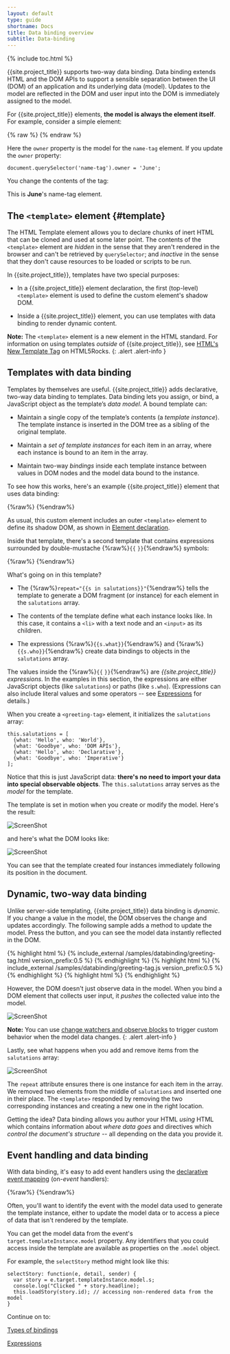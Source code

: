 ```yaml
---
layout: default
type: guide
shortname: Docs
title: Data binding overview
subtitle: Data-binding
---
```


{% include toc.html %}

{{site.project_title}} supports two-way data binding.  Data binding extends HTML and the DOM APIs to support a sensible separation between the UI (DOM) of an application and its underlying data (model). Updates to the model are reflected in the DOM and user input into the DOM is immediately assigned to the model.

For {{site.project_title}} elements, **the model is always the element itself**. For example, consider a simple element:

{% raw %}
    <polymer-element name="name-tag">
      <template>
        This is <b>{{owner}}</b>'s name-tag element.
      </template>
      <script>
        Polymer('name-tag', {
          // initialize the element's model
          ready: function() {
            this.owner = 'Rafael';
          }
        });
      </script>
    </polymer-element>
{% endraw %}

Here the `owner` property is the model for the `name-tag` element. If you update the `owner` property:

    document.querySelector('name-tag').owner = 'June';

You change the contents of the tag:

This is **June**'s name-tag element.

## The `<template>` element {#template}

The HTML Template element allows you to declare chunks of inert HTML that can be cloned and used at some later point. The contents of the `<template>` element are _hidden_ in the sense that they aren't rendered in the browser and can't be retrieved by `querySelector`; and _inactive_ in the sense that they don't cause resources to be loaded or scripts to be run.

In {{site.project_title}}, templates have two special purposes:

*   In a {{site.project_title}} element declaration, the first (top-level) `<template>` element is used
    to define the custom element's shadow DOM.

*   Inside a {{site.project_title}} element, you can use templates with data binding to render dynamic
   content.

**Note:** The `<template>` element is a new element in the HTML standard. For information on using templates
_outside_ of {{site.project_title}}, see [HTML's New  Template Tag](http://www.html5rocks.com/tutorials/webcomponents/template/)
on HTML5Rocks.
{: .alert .alert-info }

## Templates with data binding

Templates by themselves are useful. {{site.project_title}} adds declarative, two-way data
binding to templates. Data binding lets you assign, or bind, a JavaScript object as the template’s _data model_.  A bound template can:

*   Maintain a single copy of the template’s contents (a _template instance_). The template
    instance is inserted in the DOM tree as a sibling of the original template.

*   Maintain  a _set of template instances_ for each item in an array, where each instance is
    bound to an item in the array.

*   Maintain two-way _bindings_ inside each template instance between values in DOM nodes
     and the model data bound to the instance.

To see how this works, here's an example {{site.project_title}} element that uses data binding:

{%raw%}
    <polymer-element name="greeting-tag">
      <!-- outermost template defines the element's shadow DOM -->
      <template>
        <ul>
          <template repeat="{{s in salutations}}">
            <li>{{s.what}}: <input type="text" value="{{s.who}}"></li>
          </template>
        </ul>
      </template>
      <script>
        Polymer('greeting-tag', {
          ready: function() {
            // populate the element’s data model
            // (the salutations array)
            this.salutations = [
              {what: 'Hello', who: 'World'},
              {what: 'GoodBye', who: 'DOM APIs'},
              {what: 'Hello', who: 'Declarative'},
              {what: 'GoodBye', who: 'Imperative'}
            ];
          }
        });
      </script>
    </polymer-element>
{%endraw%}


As usual, this custom element includes an outer `<template>` element to define its shadow DOM, as shown in [Element declaration](polymer.html#element-declaration).

Inside that template, there's a second template that contains
expressions surrounded by double-mustache {%raw%}`{{`&nbsp;`}}`{%endraw%} symbols:

{%raw%}
    <template repeat="{{s in salutations}}">
      <li>{{s.what}}: <input type="text" value="{{s.who}}"></li>
    </template>
{%endraw%}

What's going on in this template?

* The {%raw%}`repeat="{{s in salutations}}"`{%endraw%} tells the template to
  generate a DOM fragment (or instance) for each element in the `salutations` array.

*  The contents of the template define what each instance looks like.
   In this case, it contains a `<li>` with a text node and an `<input>` as its children.

*  The expressions {%raw%}`{{s.what}}`{%endraw%} and {%raw%}`{{s.who}}`{%endraw%} create
   data bindings to objects in the `salutations` array.

The values inside the {%raw%}`{{`&nbsp;`}}`{%endraw%} are <em>{{site.project_title}} expressions</em>. In the examples in this section, the expressions are either  JavaScript objects (like `salutations`) or paths (like `s.who`). (Expressions can also include literal values and some operators --
see [Expressions](#expressions) for details.)

When you create a `<greeting-tag>` element, it initializes the `salutations` array:

    this.salutations = [
      {what: 'Hello', who: 'World'},
      {what: 'Goodbye', who: 'DOM APIs'},
      {what: 'Hello', who: 'Declarative'},
      {what: 'Goodbye', who: 'Imperative'}
    ];

Notice that this is just JavaScript data: **there's no need to import your data into special observable objects**. The `this.salutations` array serves as the _model_ for the template.

The template is set in motion when you create or modify the model. Here's the result:

![ScreenShot](/images/databinding/example-1.png)

and here's what the DOM looks like:

![ScreenShot](/images/databinding/example-1-dom.png)

You can see that the template created four instances immediately following its position in the document.

## Dynamic, two-way data binding

Unlike server-side templating, {{site.project_title}} data binding is _dynamic_. If you change a value in the model, the DOM observes the change and updates accordingly. The following sample adds a method to update the model. Press the button, and you can see the model data instantly reflected in
the DOM.

<link rel="import" href="../../samples/databinding/greeting-tag.html">

<demo-tabs selected="1" bottom>
  <demo-tab heading="greeting-tag.html">
{% highlight html %}
{% include_external /samples/databinding/greeting-tag.html version_prefix:0.5 %}
{% endhighlight %}
  </demo-tab>
  <demo-tab heading="greeting-tag.js">
{% highlight html %}
{% include_external /samples/databinding/greeting-tag.js version_prefix:0.5 %}
{% endhighlight %}
  </demo-tab>
  <demo-tab heading="index.html">
{% highlight html %}
<!DOCTYPE html>
<html>
  <head>
    <script src="webcomponents.min.js"></script>
    <link rel="import" href="greeting-tag.html">
  </head>
  <body>
    <greeting-tag></greeting-tag>
  </body>
</html>
{% endhighlight %}
  </demo-tab>
  <div class="result">
    <greeting-tag></greeting-tag>
  </div>
</demo-tabs>

However, the DOM doesn't just observe data in the model. When you bind a DOM element that collects user input, it _pushes_ the collected value into the model.

![ScreenShot](/images/databinding/input-to-model.png)

**Note:** You can use [change watchers and observe blocks](polymer.html#observeprops) to trigger
custom behavior when the model data changes.
{: .alert .alert-info }

Lastly, see what happens when you add and remove items from the `salutations` array:

![ScreenShot](/images/databinding/update-model-array.png)

The `repeat` attribute ensures there is one instance for each item in the
array. We removed two elements from the middle of `salutations` and inserted one in their place. The
`<template>` responded by removing the two corresponding instances and creating a new one in the right location.

Getting the idea? Data binding allows you author your HTML _using_ HTML which contains information about
_where data goes_ and directives which _control the document's structure_ -- all depending on the data you provide it.

## Event handling and data binding

With data binding, it's easy to add event handlers using the
[declarative event mapping](polymer.html#declarative-event-mapping) (on-_event_ handlers):

{%raw%}
    <template>
      <ul>
        <template repeat="{{s in stories}}">
          <li on-click="{{selectStory}}">{{s.headline}}</li>
        </template>
      </ul>
    </template>
{%endraw%}

Often, you'll want to identify the event with the model data used to generate
the template instance, either to update the model data or to access a piece
of data that isn't rendered by the template.

You can get the model data from the event's `target.templateInstance.model`
property. Any identifiers that you could access inside the template are
available as properties on the `.model` object.

For example, the  `selectStory` method might look like this:

    selectStory: function(e, detail, sender) {
      var story = e.target.templateInstance.model.s;
      console.log("Clicked " + story.headline);
      this.loadStory(story.id); // accessing non-rendered data from the model
    }

Continue on to:

<p>
<a href="binding-types.html">
  <paper-button raised><core-icon icon="arrow-forward"></core-icon>Types of bindings</paper-button>
</a>
</p>

<p>
<a href="expressions.html">
  <paper-button raised><core-icon icon="arrow-forward"></core-icon>Expressions</paper-button>
</a>
</p>
